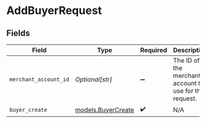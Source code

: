 # AddBuyerRequest


## Fields

| Field                                                   | Type                                                    | Required                                                | Description                                             | Example                                                 |
| ------------------------------------------------------- | ------------------------------------------------------- | ------------------------------------------------------- | ------------------------------------------------------- | ------------------------------------------------------- |
| `merchant_account_id`                                   | *Optional[str]*                                         | :heavy_minus_sign:                                      | The ID of the merchant account to use for this request. | default                                                 |
| `buyer_create`                                          | [models.BuyerCreate](../models/buyercreate.md)          | :heavy_check_mark:                                      | N/A                                                     |                                                         |